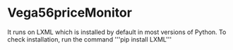 # Vega56priceMonitor
It runs on LXML which is installed by default in most versions of Python. To check installation, run the command '''pip install LXML'''
